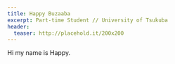 ```yaml
---
title: Happy Buzaaba
excerpt: Part-time Student // University of Tsukuba
header:
  teaser: http://placehold.it/200x200
---
```


Hi my name is Happy.
